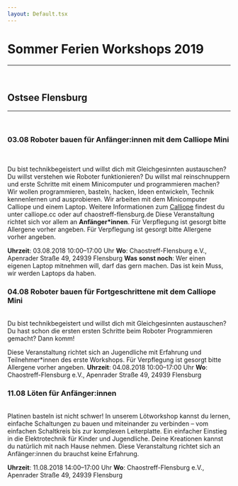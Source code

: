 ```yaml
---
layout: Default.tsx
---
```


# Sommer Ferien Workshops 2019
---
<br>

## Ostsee Flensburg
---
<br>

### **03.08** Roboter bauen für Anfänger:innen mit dem Calliope Mini
<br>

Du bist technikbegeistert und willst dich mit Gleichgesinnten austauschen? Du willst verstehen wie Roboter funktionieren? Du willst mal reinschnuppern und erste Schritte mit einem Minicomputer und programmieren machen? Wir wollen programmieren, basteln, hacken, Ideen entwickeln, Technik kennenlernen und ausprobieren. Wir arbeiten mit dem Minicomputer Calliope und einem Laptop. Weitere Informationen zum [Calliope](http://www.calliope.cc ) findest du unter calliope.cc oder auf chaostreff-flensburg.de
Diese Veranstaltung richtet sich vor allem an **Anfänger*innen**. Für Verpflegung ist gesorgt bitte Allergene vorher angeben. Für Verpflegung ist gesorgt bitte Allergene vorher angeben.<br>

**Uhrzeit**: 03.08.2018 10:00–17:00 Uhr
**Wo**: Chaostreff-Flensburg e.V., Apenrader Straße 49, 24939 Flensburg
**Was sonst noch**: Wer einen eigenen Laptop mitnehmen will, darf das gern machen. Das ist kein Muss, wir werden Laptops da haben.<br>

### **04.08** Roboter bauen für Fortgeschrittene mit dem Calliope Mini
<br>
Du bist technikbegeistert und willst dich mit Gleichgesinnten austauschen? Du hast schon die ersten ersten Schritte beim Roboter Programmieren gemacht? Dann komm!<br>

Diese Veranstaltung richtet sich an Jugendliche mit Erfahrung und Teilnehmer*innen des erste Workshops. Für Verpflegung ist gesorgt bitte Allergene vorher angeben.
**Uhrzeit**: 04.08.2018 10:00–17:00 Uhr
**Wo**: Chaostreff-Flensburg e.V., Apenrader Straße 49, 24939 Flensburg<br>

### **11.08** Löten für Anfänger:innen
<br>
Platinen basteln ist nicht schwer! In unserem Lötworkshop kannst du lernen, einfache Schaltungen zu bauen und miteinander zu verbinden – vom einfachen Schaltkreis bis zur komplexen Leiterplatte. Ein einfacher Einstieg in die Elektrotechnik für Kinder und Jugendliche. Deine Kreationen kannst du natürlich mit nach Hause nehmen. Diese Veranstaltung richtet sich an Anfänger:innen du brauchst keine Erfahrung.<br>

**Uhrzeit**: 11.08.2018 14:00–17:00 Uhr
**Wo**: Chaostreff-Flensburg e.V., Apenrader Straße 49, 24939 Flensburg